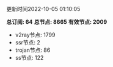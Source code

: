 更新时间2022-10-05 01:10:05

**总订阅: 64**
**总节点: 8665**
**有效节点: 2009**
- v2ray节点: 1799
- ssr节点: 2
- trojan节点: 86
- ss节点: 122
